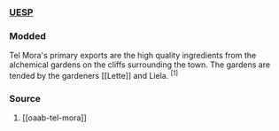 ### [UESP](https://en.uesp.net/wiki/Morrowind:Tel_Mora)
### Modded
Tel Mora's primary exports are the high quality ingredients from the alchemical gardens on the cliffs surrounding the town. The gardens are tended by the gardeners [[Lette]] and Liela. <sup>[1]</sup>
### Source
1. [[oaab-tel-mora]]